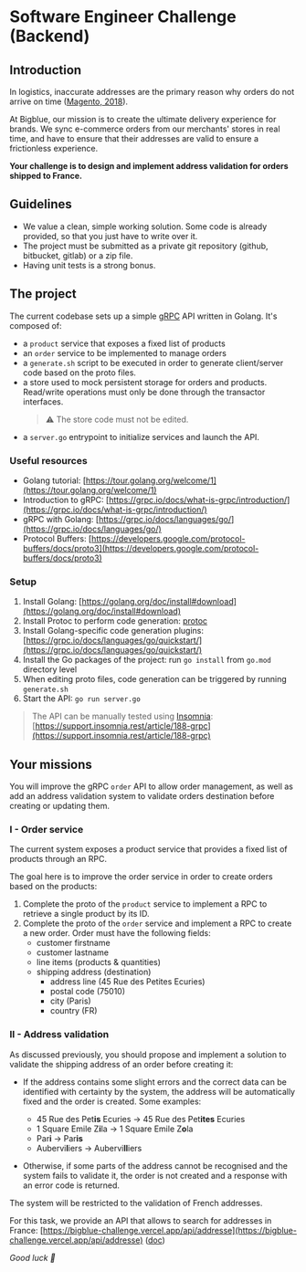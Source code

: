 # Software Engineer Challenge (Backend)

## Introduction

In logistics, inaccurate addresses are the primary reason why orders do not arrive on time
([Magento, 2018](https://magento.com/sites/default/files8/fixing-failed-deliveries-community-insight.pdf)).

At Bigblue, our mission is to create the ultimate delivery experience for brands. We sync e-commerce orders from our merchants' stores in real time, and have to ensure that their addresses are valid to ensure a frictionless experience.

**Your challenge is to design and implement address validation for orders shipped to France.**

## Guidelines

- We value a clean, simple working solution. Some code is already provided, so that you just have to write over it.
- The project must be submitted as a private git repository (github, bitbucket, gitlab) or a zip file.
- Having unit tests is a strong bonus.

## The project

The current codebase sets up a simple [gRPC](https://grpc.io/) API written in Golang. It's composed of:

- a `product` service that exposes a fixed list of products
- an `order` service to be implemented to manage orders
- a `generate.sh` script to be executed in order to generate client/server code based on the proto files.
- a store used to mock persistent storage for orders and products. Read/write operations must only be done through the transactor interfaces.
  > ⚠️ The store code must not be edited.
- a `server.go` entrypoint to initialize services and launch the API.

### Useful resources

- Golang tutorial: [https://tour.golang.org/welcome/1](https://tour.golang.org/welcome/1)
- Introduction to gRPC: [https://grpc.io/docs/what-is-grpc/introduction/](https://grpc.io/docs/what-is-grpc/introduction/)
- gRPC with Golang: [https://grpc.io/docs/languages/go/](https://grpc.io/docs/languages/go/)
- Protocol Buffers: [https://developers.google.com/protocol-buffers/docs/proto3](https://developers.google.com/protocol-buffers/docs/proto3)

### Setup

1. Install Golang: [https://golang.org/doc/install#download](https://golang.org/doc/install#download)
2. Install Protoc to perform code generation: [protoc](./doc/protoc.md)
3. Install Golang-specific code generation plugins: [https://grpc.io/docs/languages/go/quickstart/](https://grpc.io/docs/languages/go/quickstart/)
4. Install the Go packages of the project: run `go install` from `go.mod` directory level
5. When editing proto files, code generation can be triggered by running `generate.sh`
6. Start the API: `go run server.go`

> The API can be manually tested using [Insomnia](https://insomnia.rest/download): [https://support.insomnia.rest/article/188-grpc](https://support.insomnia.rest/article/188-grpc)

## Your missions

You will improve the gRPC `order` API to allow order management, as well as add an address validation system to validate orders destination before creating or updating them.

### I - Order service

The current system exposes a product service that provides a fixed list of products through an RPC.

The goal here is to improve the order service in order to create orders based on the products:

1. Complete the proto of the `product` service to implement a RPC to retrieve a single product by its ID.
2. Complete the proto of the `order` service and implement a RPC to create a new order. Order must have the following fields:
   - customer firstname
   - customer lastname
   - line items (products & quantities)
   - shipping address (destination)
     - address line (45 Rue des Petites Ecuries)
     - postal code (75010)
     - city (Paris)
     - country (FR)

### II - Address validation

As discussed previously, you should propose and implement a solution to validate the shipping address of an order before creating it:

- If the address contains some slight errors and the correct data can be identified with certainty by the system, the address will be automatically fixed and the order is created. Some examples:

  - 45 Rue des Pet**is** Ecuries → 45 Rue des Pet**ites** Ecuries
  - 1 Square Emile Z**i**la → 1 Square Emile Z**o**la
  - Par**i** → Par**is**
  - Aubervi**l**iers → Aubervi**ll**iers

- Otherwise, if some parts of the address cannot be recognised and the system fails to validate it, the order is not created and a response with an error code is returned.

The system will be restricted to the validation of French addresses.

For this task, we provide an API that allows to search for addresses in France:
[https://bigblue-challenge.vercel.app/api/addresse](https://bigblue-challenge.vercel.app/api/addresse) ([doc](./doc/address_api.pdf))

_Good luck 🚀_
